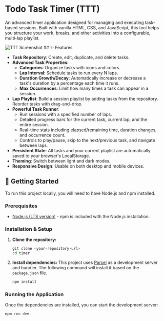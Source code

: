 # Todo Task Timer (TTT)

An advanced timer application designed for managing and executing task-based sessions. Built with vanilla HTML, CSS, and JavaScript, this tool helps you structure your work, breaks, and other activities into a configurable, multi-lap playlist.

![TTT Screenshot](placeholder.png) ## ✨ Features

- **Task Repository**: Create, edit, duplicate, and delete tasks.
- **Advanced Task Properties**:
  - **Categories**: Organize tasks with icons and colors.
  - **Lap Interval**: Schedule tasks to run every N laps.
  - **Duration Growth/Decay**: Automatically increase or decrease a task's duration by a percentage each time it runs.
  - **Max Occurrences**: Limit how many times a task can appear in a session.
- **Lap Playlist**: Build a session playlist by adding tasks from the repository. Reorder tasks with drag-and-drop.
- **Powerful Task Runner**:
  - Run sessions with a specified number of laps.
  - Detailed progress bars for the current task, current lap, and the entire session.
  - Real-time stats including elapsed/remaining time, duration changes, and occurrence count.
  - Controls to play/pause, skip to the next/previous task, and navigate between laps.
- **Persistent State**: All tasks and your current playlist are automatically saved to your browser's LocalStorage.
- **Theming**: Switch between light and dark modes.
- **Responsive Design**: Usable on both desktop and mobile devices.

## 🚀 Getting Started

To run this project locally, you will need to have Node.js and npm installed.

### Prerequisites

- [Node.js (LTS version)](https://nodejs.org/) - npm is included with the Node.js installation.

### Installation & Setup

1.  **Clone the repository:**

    ```sh
    git clone <your-repository-url>
    cd timer
    ```

2.  **Install dependencies:**
    This project uses [Parcel](https://parceljs.org/) as a development server and bundler. The following command will install it based on the `package.json` file.
    ```sh
    npm install
    ```

### Running the Application

Once the dependencies are installed, you can start the development server:

```sh
npm run dev
```
